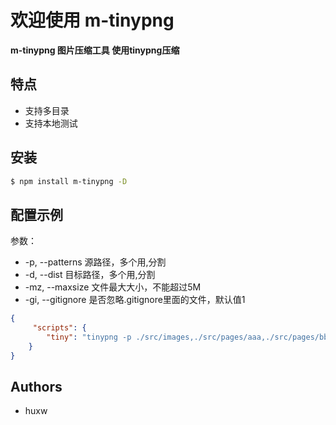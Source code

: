 
# 欢迎使用 m-tinypng

**m-tinypng 图片压缩工具 使用tinypng压缩**


## 特点
* 支持多目录
* 支持本地测试


## 安装

```bash
$ npm install m-tinypng -D
```

## 配置示例

参数：
* -p, --patterns 
  源路径，多个用,分割
* -d, --dist 
  目标路径，多个用,分割
* -mz, --maxsize
  文件最大大小，不能超过5M
* -gi, --gitignore
  是否忽略.gitignore里面的文件，默认值1


```json
{
     "scripts": {
        "tiny": "tinypng -p ./src/images,./src/pages/aaa,./src/pages/bbb -d ./dist/images,./dist/aaa,./dist/bbb"
    }
}
```



## Authors

-   huxw
